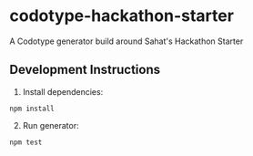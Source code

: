 # codotype-hackathon-starter

A Codotype generator build around Sahat's Hackathon Starter

## Development Instructions

1. Install dependencies:

```
npm install
```

2. Run generator:

```
npm test
```